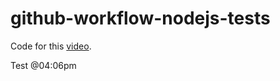 # github-workflow-nodejs-tests

Code for this [video](https://youtu.be/9KVCxMrshIk).

Test @04:06pm
